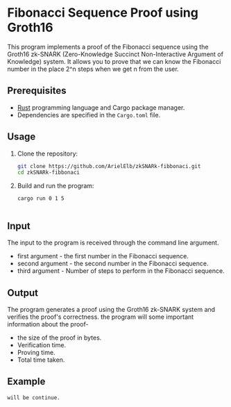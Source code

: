 # Fibonacci Sequence Proof using Groth16

This program implements a proof of the Fibonacci sequence using the Groth16 zk-SNARK (Zero-Knowledge Succinct Non-Interactive Argument of Knowledge) system. It allows you to prove that we can know the Fibonacci number in the place 2^n steps when we get n from the user.
## Prerequisites

- [Rust](https://www.rust-lang.org/) programming language and Cargo package manager.
- Dependencies are specified in the `Cargo.toml` file.

## Usage

1. Clone the repository:

    ```bash
    git clone https://github.com/ArielElb/zkSNARk-fibbonaci.git
    cd zkSNARk-fibbonaci
    ```

2. Build and run the program:
    ```
    cargo run 0 1 5
     
    ```

## Input

The input to the program is received through the command line argument.
- first argument - the first number in the Fibonacci sequence.
- second argument - the second number in the Fibonacci sequence.
- third argument - Number of steps to perform in the Fibonacci sequence.

## Output

The program generates a proof using the Groth16 zk-SNARK system and verifies the proof's correctness.
the program will some important information about the proof-
- the size of the proof in bytes.
- Verification time.
- Proving time.
- Total time taken.

## Example

```bash
will be continue.
